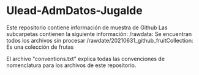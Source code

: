 # Ulead-AdmDatos-Jugalde

Este repositorio contiene información de muestra de Github
Las subcarpetas contienen la siguiente información:
/rawdata: Se encuentran todos los archivos sin procesar
/rawdate/20210631_github_fruitCollection: Es una colección de frutas

El archivo "conventions.txt" explica todas las convenciones de nomenclatura para los archivos de este repositorio.
